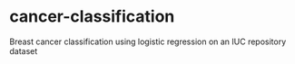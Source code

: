 # cancer-classification
Breast cancer classification using logistic regression on an IUC repository dataset
